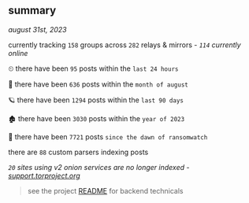
## summary
_august 31st, 2023_

currently tracking `158` groups across `282` relays & mirrors - _`114` currently online_

⏲ there have been `95` posts within the `last 24 hours`

🦈 there have been `636` posts within the `month of august`

🪐 there have been `1294` posts within the `last 90 days`

🏚 there have been `3030` posts within the `year of 2023`

🦕 there have been `7721` posts `since the dawn of ransomwatch`

there are `88` custom parsers indexing posts

_`20` sites using v2 onion services are no longer indexed - [support.torproject.org](https://support.torproject.org/onionservices/v2-deprecation/)_

> see the project [README](https://github.com/joshhighet/ransomwatch#ransomwatch--) for backend technicals
